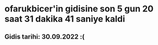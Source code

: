# ofarukbicer'in gidisine son 5 gun 20 saat 31 dakika 41 saniye kaldi

## Gidis tarihi: 30.09.2022 :(